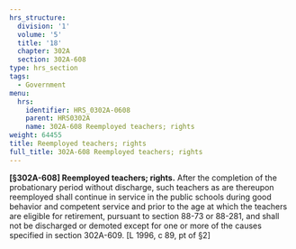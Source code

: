 ```yaml
---
hrs_structure:
  division: '1'
  volume: '5'
  title: '18'
  chapter: 302A
  section: 302A-608
type: hrs_section
tags:
  - Government
menu:
  hrs:
    identifier: HRS_0302A-0608
    parent: HRS0302A
    name: 302A-608 Reemployed teachers; rights
weight: 64455
title: Reemployed teachers; rights
full_title: 302A-608 Reemployed teachers; rights
---
```

**[§302A-608] Reemployed teachers; rights.** After the completion of the probationary period without discharge, such teachers as are thereupon reemployed shall continue in service in the public schools during good behavior and competent service and prior to the age at which the teachers are eligible for retirement, pursuant to section 88-73 or 88-281, and shall not be discharged or demoted except for one or more of the causes specified in section 302A-609\. [L 1996, c 89, pt of §2]